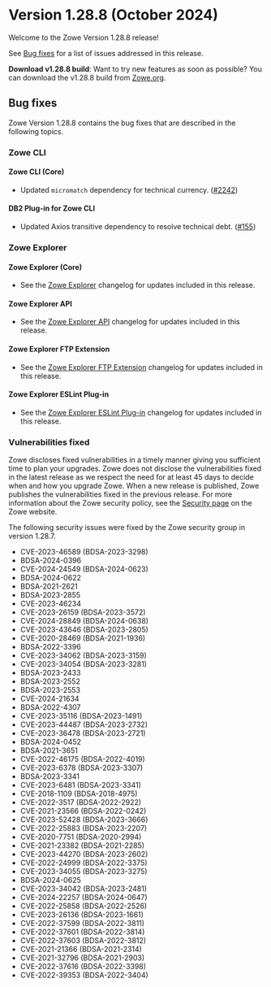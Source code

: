 # Version 1.28.8 (October 2024)

Welcome to the Zowe Version 1.28.8 release!

See [Bug fixes](#bug-fixes) for a list of issues addressed in this release.

**Download v1.28.8 build**: Want to try new features as soon as possible? You can download the v1.28.8 build from [Zowe.org](https://www.zowe.org/download.html).

## Bug fixes

Zowe Version 1.28.8 contains the bug fixes that are described in the following topics.

### Zowe CLI

#### Zowe CLI (Core)

- Updated `micromatch` dependency for technical currency. ([#2242](https://github.com/zowe/zowe-cli/pull/2242))

#### DB2 Plug-in for Zowe CLI

- Updated Axios transitive dependency to resolve technical debt. ([#155](https://github.com/zowe/zowe-cli-db2-plugin/pull/155))

### Zowe Explorer

#### Zowe Explorer (Core)

- See the [Zowe Explorer](https://github.com/zowe/zowe-explorer-vscode/blob/main/packages/zowe-explorer/CHANGELOG.md) changelog for updates included in this release.

#### Zowe Explorer API

- See the [Zowe Explorer API](https://github.com/zowe/zowe-explorer-vscode/blob/main/packages/zowe-explorer-api/CHANGELOG.md) changelog for updates included in this release.

####  Zowe Explorer FTP Extension

- See the [Zowe Explorer FTP Extension](https://github.com/zowe/zowe-explorer-vscode/blob/main/packages/zowe-explorer-ftp-extension/CHANGELOG.md) changelog for updates included in this release.

#### Zowe Explorer ESLint Plug-in

- See the [Zowe Explorer ESLint Plug-in](https://github.com/zowe/zowe-explorer-vscode/blob/main/packages/eslint-plugin-zowe-explorer/CHANGELOG.md) changelog for updates included in this release.

### Vulnerabilities fixed

Zowe discloses fixed vulnerabilities in a timely manner giving you sufficient time to plan your upgrades. Zowe does not disclose the vulnerabilities fixed in the latest release as we respect the need for at least 45 days to decide when and how you upgrade Zowe. When a new release is published, Zowe publishes the vulnerabilities fixed in the previous release. For more information about the Zowe security policy, see the [Security page](https://www.zowe.org/security.html) on the Zowe website.

The following security issues were fixed by the Zowe security group in version 1.28.7.

- CVE-2023-46589 (BDSA-2023-3298)
- BDSA-2024-0396
- CVE-2024-24549 (BDSA-2024-0623)
- BDSA-2024-0622
- BDSA-2021-2621
- BDSA-2023-2855
- CVE-2023-46234
- CVE-2023-26159 (BDSA-2023-3572)
- CVE-2024-28849 (BDSA-2024-0638)
- CVE-2023-43646 (BDSA-2023-2805)
- CVE-2020-28469 (BDSA-2021-1936)
- BDSA-2022-3396
- CVE-2023-34062 (BDSA-2023-3159)
- CVE-2023-34054 (BDSA-2023-3281)
- BDSA-2023-2433
- BDSA-2023-2552
- BDSA-2023-2553
- CVE-2024-21634
- BDSA-2022-4307
- CVE-2023-35116 (BDSA-2023-1491)
- CVE-2023-44487 (BDSA-2023-2732)
- CVE-2023-36478 (BDSA-2023-2721)
- BDSA-2024-0452
- BDSA-2021-3651
- CVE-2022-46175 (BDSA-2022-4019)
- CVE-2023-6378 (BDSA-2023-3307)
- BDSA-2023-3341
- CVE-2023-6481 (BDSA-2023-3341)
- CVE-2018-1109 (BDSA-2018-4975)
- CVE-2022-3517 (BDSA-2022-2922)
- CVE-2021-23566 (BDSA-2022-0242)
- CVE-2023-52428 (BDSA-2023-3666)
- CVE-2022-25883 (BDSA-2023-2207)
- CVE-2020-7751 (BDSA-2020-2994)
- CVE-2021-23382 (BDSA-2021-2285)
- CVE-2023-44270 (BDSA-2023-2602)
- CVE-2022-24999 (BDSA-2022-3375)
- CVE-2023-34055 (BDSA-2023-3275)
- BDSA-2024-0625
- CVE-2023-34042 (BDSA-2023-2481)
- CVE-2024-22257 (BDSA-2024-0647)
- CVE-2022-25858 (BDSA-2022-2526)
- CVE-2023-26136 (BDSA-2023-1661)
- CVE-2022-37599 (BDSA-2022-3811)
- CVE-2022-37601 (BDSA-2022-3814)
- CVE-2022-37603 (BDSA-2022-3812)
- CVE-2021-21366 (BDSA-2021-2314)
- CVE-2021-32796 (BDSA-2021-2903)
- CVE-2022-37616 (BDSA-2022-3398)
- CVE-2022-39353 (BDSA-2022-3404)